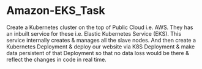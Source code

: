 # Amazon-EKS_Task

Create a Kubernetes cluster on the top of Public Cloud i.e. AWS.
They has an inbuilt service for these i.e. Elastic Kubernetes Service (EKS). 
This service internally creates & manages all the slave nodes. And then create a Kubernetes Deployment & deploy our website via K8S Deployment & make data persistent of that Deployment so that no data loss would be there & reflect the changes in code in real time.

